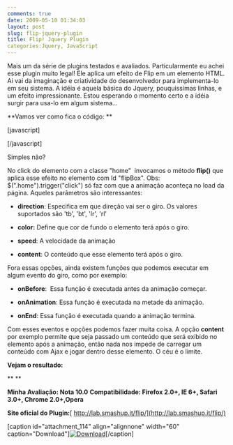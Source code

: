 ```yaml
---
comments: true
date: 2009-05-10 01:34:03
layout: post
slug: flip-jquery-plugin
title: Flip! Jquery Plugin
categories:Jquery, JavaScript
---
```


Mais um da série de plugins testados e avaliados.
Particularmente eu achei esse plugin muito legal!
Ele aplica um efeito de Flip em um elemento HTML. Ai vai da imaginação e criatividade do desenvolvedor para implementa-lo em seu sistema.
A idéia é aquela básica do Jquery, pouquissímas linhas, e um efeito impressionante.
Estou esperando o momento certo e a idéia surgir para usa-lo em algum sistema...

**Vamos ver como fica o código:
**

[javascript]

<script type="text/javascript">
     $(document).ready(function () {
         $(".home").click(function () {
              $("#flipBox").flip({
                   direction: 'bt',
                  color: 'blue',
                  speed: 400,
                  content: ""
            });
       });
      $(".home").trigger("click");
});
</script>

[/javascript]

Simples não?

No click do elemento com a classe "home"  invocamos o método **flip()** que aplica esse efeito no elemento com Id "flipBox".
Obs:  $(".home").trigger("click") só faz com que a animação aconteça no load da página.
Aqueles parâmetros são interessantes:



	
  * **direction**: Especifica em que direção vai ser o giro. Os valores suportados são 'tb', 'bt', 'lr', 'rl'

	
  * **color:** Define que cor de fundo o elemento terá após o giro.

	
  * **speed**: A velocidade da animação

	
  * **content**: O conteúdo que esse elemento terá após o giro.


Fora essas opções, ainda existem funções que podemos executar em algum evento do giro, como por exemplo:

	
  * **onBefore**:  Essa função é executada antes da animação começar.

	
  * **onAnimation**: Essa função é executada na metade da animação.

	
  * **onEnd**: Essa função é executada quando a animação termina.


Com esses eventos e opções podemos fazer muita coisa. A opção **content** por exemplo permite que seja passado um conteúdo que será exibido no elemento após a animação, então nada nos impede de carregar um conteúdo com Ajax e jogar dentro desse elemento. O céu é o limite.

**Vejam o resultado:**



     




**
**

**Minha Avaliação: Nota 10.0**
**Compatibilidade: Firefox 2.0+, IE 6+, Safari 3.0+, Chrome 2.0+,****Opera******

**Site oficial do Plugin:**[ http://lab.smashup.it/flip/](http://lab.smashup.it/flip/)

[caption id="attachment_114" align="alignnone" width="60" caption="Download"][![Download](http://jaydson-org.web102.redehost.com.br/assets/hd_download1.jpg)](http://jaydson.org/code/jquery/plugins/flip/flip.rar)[/caption] 
